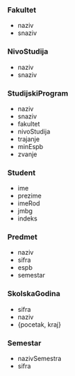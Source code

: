 ### **Fakultet**
* naziv
* snaziv

### **NivoStudija**
* naziv
* snaziv

### **StudijskiProgram**
* naziv
* snaziv
* fakultet
* nivoStudija
* trajanje
* minEspb
* zvanje

### **Student**
* ime
* prezime
* imeRod
* jmbg
* indeks

### **Predmet**
* naziv
* sifra 
* espb
* semestar

### **SkolskaGodina**
* sifra
* naziv
* {pocetak, kraj}

### **Semestar**
* nazivSemestra
* sifra
